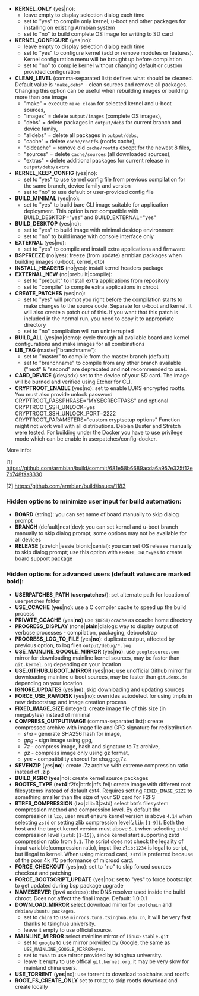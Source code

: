 - **KERNEL_ONLY** (yes&#124;no):
    - leave empty to display selection dialog each time
    - set to "yes" to compile only kernel, u-boot and other packages for installing on existing Armbian system
    - set to "no" to build complete OS image for writing to SD card
- **KERNEL_CONFIGURE** (yes&#124;no):
    - leave empty to display selection dialog each time
    - set to "yes" to configure kernel (add or remove modules or features). Kernel configuration menu will be brought up before compilation
    - set to "no" to compile kernel without changing default or custom provided configuration
- **CLEAN_LEVEL** (comma-separated list): defines what should be cleaned. Default value is `"make,debs"` - clean sources and remove all packages. Changing this option can be useful when rebuilding images or building more than one image
    - "make" = execute `make clean` for selected kernel and u-boot sources,
	- "images" = delete `output/images` (complete OS images),
	- "debs" = delete packages in `output/debs` for current branch and device family,
	- "alldebs" = delete all packages in `output/debs`,
	- "cache" = delete `cache/rootfs` (rootfs cache),
	- "oldcache" = remove old `cache/rootfs` except for the newest 8 files,
	- "sources" = delete `cache/sources` (all downloaded sources),
	- "extras" = delete additional packages for current release in `output/debs/extra`
- **KERNEL\_KEEP\_CONFIG** (yes&#124;no):
    - set to "yes" to use kernel config file from previous compilation for the same branch, device family and version
    - set to "no" to use default or user-provided config file
- **BUILD_MINIMAL** (yes&#124;no):
    - set to "yes" to build bare CLI image suitable for application deployment.	This option is not compatible with BUILD_DESKTOP="yes" and BUILD_EXTERNAL="yes"
- **BUILD_DESKTOP** (yes&#124;no):
    - set to "yes" to build image with minimal desktop environment
    - set to "no" to build image with console interface only
- **EXTERNAL** (yes&#124;no):
    - set to "yes" to compile and install extra applications and firmware
- **BSPFREEZE** (no&#124;yes): freeze (from update) armbian packages when building images (u-boot, kernel, dtb)
- **INSTALL_HEADERS** (no&#124;yes): install kernel headers package
- **EXTERNAL_NEW** (no&#124;prebuilt&#124;compile):
	- set to "prebuilt" to install extra applications from repository
	- set to "compile" to compile extra applications in chroot
- **CREATE_PATCHES** (yes&#124;no):
	- set to "yes" will prompt you right before the compilation starts to make changes to the source code. Separate for u-boot and kernel. It will also create a patch out of this. If you want that this patch is included in the normal run, you need to copy it to appropriate directory
	- set to "no" compilation will run uninterrupted
- **BUILD_ALL** (yes&#124;no&#124;demo): cycle through all available board and kernel configurations and make images for all combinations
- **LIB_TAG** (master&#124;"branchname"):
	- set to "master" to compile from the master branch (default)
	- set to "branchname" to compile from any other branch available ("next" & "second" are deprecated and **not** recommended to use).
- **CARD_DEVICE** (/dev/sdx) set to the device of your SD card. The image will be burned and verified using Etcher for CLI.
- **CRYPTROOT_ENABLE** (yes&#124;no): set to enable LUKS encrypted rootfs. You must also provide unlock password CRYPTROOT_PASSPHRASE="MYSECRECTPASS" and optional CRYPTROOT_SSH_UNLOCK=yes CRYPTROOT_SSH_UNLOCK_PORT=2222 CRYPTROOT_PARAMETERS="custom cryptsetup options" Function might not work well with all distributions. Debian Buster and Stretch were tested. For building under the Docker you have to use privilege mode which can be enable in userpatches/config-docker.	

More info:

[1] https://github.com/armbian/build/commit/681e58b6689acda6a957e325f12e7b748faa8330

[2] https://github.com/armbian/build/issues/1183

### Hidden options to minimize user input for build automation:
- **BOARD** (string): you can set name of board manually to skip dialog prompt
- **BRANCH** (default&#124;next&#124;dev): you can set kernel and u-boot branch manually to skip dialog prompt; some options may not be available for all devices
- **RELEASE** (stretch&#124;jessie&#124;bionic&#124;xenial): you can set OS release manually to skip dialog prompt; use this option with `KERNEL_ONLY=yes` to create board support package

### Hidden options for advanced users (default values are marked **bold**):
- **USERPATCHES_PATH** (**userpatches/**): set alternate path for location of `userpatches` folder
- **USE_CCACHE** (**yes**&#124;no): use a C compiler cache to speed up the build process
- **PRIVATE_CCACHE** (yes&#124;**no**) use `$DEST/ccache` as ccache home directory
- **PROGRESS_DISPLAY** (none&#124;**plain**&#124;dialog): way to display output of verbose processes - compilation, packaging, debootstrap
- **PROGRESS_LOG_TO_FILE** (yes&#124;**no**): duplicate output, affected by previous option, to log files `output/debug/*.log`
- **USE_MAINLINE_GOOGLE_MIRROR** (yes&#124;**no**): use `googlesource.com` mirror for downloading mainline kernel sources, may be faster than `git.kernel.org` depending on your location
- **USE_GITHUB_UBOOT_MIRROR** (yes&#124;**no**): use unofficial Github mirror for downloading mainline u-boot sources, may be faster than `git.denx.de` depending on your location
- **IGNORE_UPDATES** (yes&#124;**no**): skip downloading and updating sources
- **FORCE_USE_RAMDISK** (yes&#124;no): overrides autodetect for using tmpfs in new debootstrap and image creation process
- **FIXED_IMAGE_SIZE** (integer): create image file of this size (in megabytes) instead of minimal
- **COMPRESS_OUTPUTIMAGE** (comma-separated list): create compressed archive with image file and GPG signature for redistribution
	- *sha* - generate SHA256 hash for image,
	- *gpg* - sign image using gpg,
	- *7z* - compress image, hash and signature to 7z archive,
	- *gz* - compress image only using gz format,
	- *yes* - compatibility shorcut for sha,gpg,7z.
- **SEVENZIP** (yes&#124;**no**): create .7z archive with extreme compression ratio instead of .zip
- **BUILD_KSRC** (**yes**&#124;no): create kernel source packages 
- **ROOTFS_TYPE** (**ext4**&#124;f2fs&#124;btrfs&#124;nfs&#124;fel): create image with different root filesystems instead of default ext4. Requires setting `FIXED_IMAGE_SIZE` to something smaller than the size of your SD card for F2FS
- **BTRFS_COMPRESSION** (**lzo**|zlib:3|zstd) select btrfs filesystem compression method and compression level. By default the compression is `lzo`, user must ensure kernel version is above `4.14` when selecting `zstd` or setting zlib compression level(`zlib:[1-9]`). Both the host and the target kernel version must above `5.1` when selecting zstd compression level (`zstd:[1-15]`), since kernel start supporting zstd compression ratio from `5.1`. The script does not check the legality of input variable(compression ratio), input like `zlib:1234` is legal to script, but illegal to kernel. When using microsd card, `zstd` is preferred because of the poor 4k I/O performance of microsd card.
- **FORCE_CHECKOUT** (yes&#124;no): set to "no" to skip forced sources checkout and patching
- **FORCE_BOOTSCRIPT_UPDATE** (yes&#124;no): set to "yes" to force bootscript to get updated during bsp package upgrade
- **NAMESERVER** (ipv4 address): the DNS resolver used inside the build chroot. Does not affect the final image. Default: 1.0.0.1
- **DOWNLOAD_MIRROR** select download mirror for `toolchain` and `debian/ubuntu packages`.
	- set to `china` to use `mirrors.tuna.tsinghua.edu.cn`, it will be very fast thanks to tsinghua university.
	- leave it empty to use official source.
- **MAINLINE_MIRROR** select mainline mirror of `linux-stable.git`
	- set to `google` to use mirror provided by Google, the same as `USE_MAINLINE_GOOGLE_MIRROR=yes`.
	- set to `tuna` to use mirror provided by tsinghua university.
	- leave it empty to use offical `git.kernel.org`, it may be very slow for mainland china users.
- **USE_TORRENT** (**yes**&#124;no): use torrent to download toolchains and rootfs
- **ROOT_FS_CREATE_ONLY** set to `FORCE` to skip rootfs download and create locally
